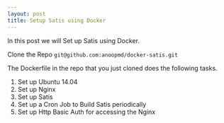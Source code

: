 ```yaml
---
layout: post
title: Setup Satis using Docker
---
```


In this post we will Set up Satis using Docker.

Clone the Repo
`git@github.com:anoopmd/docker-satis.git`

The Dockerfile in the repo that you just cloned does the following tasks.
1. Set up Ubuntu 14.04
2. Set up Nginx
3. Set up Satis
4. Set up a Cron Job to Build Satis periodically
5. Set up Http Basic Auth for accessing the Nginx
 